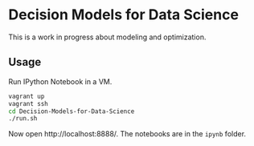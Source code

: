 Decision Models for Data Science
================================

This is a work in progress about modeling and optimization.

Usage
-----

Run IPython Notebook in a VM.

```bash
vagrant up
vagrant ssh
cd Decision-Models-for-Data-Science
./run.sh
```

Now open http://localhost:8888/. The notebooks are in the `ipynb` folder.
